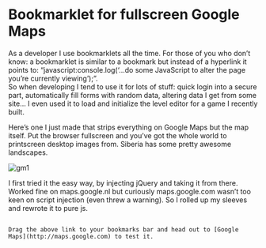 <!--
  date: 2013-04-07
  modified: 2014-05-06
  slug: bookmarklet-for-fullscreen-google-maps
  type: post
  categories: code, JavaScript, open source
  tags: bookmarklet, JavaScript
  description: Here's a bookmarklet that strips everything on Google Maps but the map itself.
-->

# Bookmarklet for fullscreen Google Maps

As a developer I use bookmarklets all the time. For those of you who don’t know: a bookmarklet is similar to a bookmark but instead of a hyperlink it points to: “javascript:console.log(‘…do some JavaScript to alter the page you’re currently viewing’);”.  
So when developing I tend to use it for lots of stuff: quick login into a secure part, automatically fill forms with random data, altering data I get from some site… I even used it to load and initialize the level editor for a game I recently built.

Here’s one I just made that strips everything on Google Maps but the map itself. Put the browser fullscreen and you’ve got the whole world to printscreen desktop images from. Siberia has some pretty awesome landscapes.

![gm1](https://res.cloudinary.com/dn1rmdjs5/image/upload/v1566568756/rv/gm1.jpg)

I first tried it the easy way, by injecting jQuery and taking it from there. Worked fine on maps.google.nl but curiously maps.google.com wasn’t too keen on script injection (even threw a warning). So I rolled up my sleeves and rewrote it to pure js.

~~~Here it is.~~~

Drag the above link to your bookmarks bar and head out to [Google Maps](http://maps.google.com) to test it.

